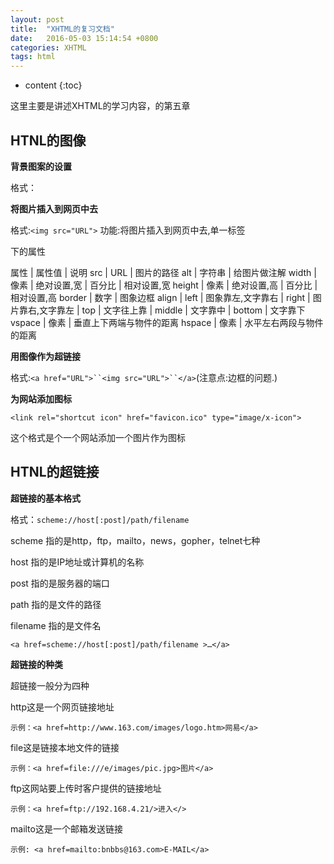 ```yaml
---
layout: post
title:  "XHTML的复习文档"
date:   2016-05-03 15:14:54 +0800
categories: XHTML
tags: html
---
```


* content
{:toc}

这里主要是讲述XHTML的学习内容，的第五章





## HTNL的图像

**背景图案的设置**

格式：<body background=”URL”>

**将图片插入到网页中去**

格式:`<img src="URL">`
			功能:将图片插入到网页中去,单一标签
			
<img>下的属性	

属性	|	属性值		|	说明
src 	|	URL			|	图片的路径
alt 	|	字符串		|    给图片做注解
width	|	像素		|	绝对设置,宽
		|	百分比		|	相对设置,宽
height	|	像素		|	绝对设置,高
		|	百分比		|	相对设置,高
border	|	数字		|	图象边框
align	|	left		|	图象靠左,文字靠右
		|	right		|    图片靠右,文字靠左
		|	top			|    文字往上靠
		|	middle		|    文字靠中
		|	bottom		|    文字靠下
vspace  |   像素		|	垂直上下两端与物件的距离
hspace  |   像素		|	水平左右两段与物件的距离				
	

**用图像作为超链接**

格式:`<a href="URL">``<img src="URL">``</a>`(注意点:边框的问题.)

**为网站添加图标**

`<link rel="shortcut icon" href="favicon.ico" type="image/x-icon">`

这个格式是个一个网站添加一个图片作为图标

## HTNL的超链接

**超链接的基本格式**

格式：`scheme://host[:post]/path/filename`

scheme 指的是http，ftp，mailto，news，gopher，telnet七种
	
host 指的是IP地址或计算机的名称

post 指的是服务器的端口

path 指的是文件的路径

filename 指的是文件名

`<a href=scheme://host[:post]/path/filename >…</a>`

**超链接的种类**

超链接一般分为四种

http这是一个网页链接地址

	示例：<a href=http://www.163.com/images/logo.htm>网易</a>

file这是链接本地文件的链接

	示例：<a href=file:///e/images/pic.jpg>图片</a>

ftp这网站要上传时客户提供的链接地址

	示例：<a href=ftp://192.168.4.21/>进入</>

mailto这是一个邮箱发送链接

	示例: <a href=mailto:bnbbs@163.com>E-MAIL</a>






















